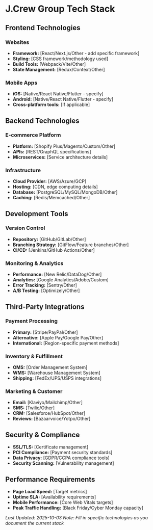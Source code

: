 # J.Crew Group Tech Stack

## Frontend Technologies
### Websites
- **Framework:** [React/Next.js/Other - add specific framework]
- **Styling:** [CSS framework/methodology used]
- **Build Tools:** [Webpack/Vite/Other]
- **State Management:** [Redux/Context/Other]

### Mobile Apps
- **iOS:** [Native/React Native/Flutter - specify]
- **Android:** [Native/React Native/Flutter - specify]
- **Cross-platform tools:** [If applicable]

## Backend Technologies
### E-commerce Platform
- **Platform:** [Shopify Plus/Magento/Custom/Other]
- **APIs:** [REST/GraphQL specifications]
- **Microservices:** [Service architecture details]

### Infrastructure
- **Cloud Provider:** [AWS/Azure/GCP]
- **Hosting:** [CDN, edge computing details]
- **Database:** [PostgreSQL/MySQL/MongoDB/Other]
- **Caching:** [Redis/Memcached/Other]

## Development Tools
### Version Control
- **Repository:** [GitHub/GitLab/Other]
- **Branching Strategy:** [GitFlow/Feature branches/Other]
- **CI/CD:** [Jenkins/GitHub Actions/Other]

### Monitoring & Analytics
- **Performance:** [New Relic/DataDog/Other]
- **Analytics:** [Google Analytics/Adobe/Custom]
- **Error Tracking:** [Sentry/Other]
- **A/B Testing:** [Optimizely/Other]

## Third-Party Integrations
### Payment Processing
- **Primary:** [Stripe/PayPal/Other]
- **Alternative:** [Apple Pay/Google Pay/Other]
- **International:** [Region-specific payment methods]

### Inventory & Fulfillment
- **OMS:** [Order Management System]
- **WMS:** [Warehouse Management System]
- **Shipping:** [FedEx/UPS/USPS integrations]

### Marketing & Customer
- **Email:** [Klaviyo/Mailchimp/Other]
- **SMS:** [Twilio/Other]
- **CRM:** [Salesforce/HubSpot/Other]
- **Reviews:** [Bazaarvoice/Yotpo/Other]

## Security & Compliance
- **SSL/TLS:** [Certificate management]
- **PCI Compliance:** [Payment security standards]
- **Data Privacy:** [GDPR/CCPA compliance tools]
- **Security Scanning:** [Vulnerability management]

## Performance Requirements
- **Page Load Speed:** [Target metrics]
- **Uptime SLA:** [Availability requirements]
- **Mobile Performance:** [Core Web Vitals targets]
- **Peak Traffic Handling:** [Black Friday/Cyber Monday capacity]

*Last Updated: 2025-10-03*
*Note: Fill in specific technologies as you document the current stack*
